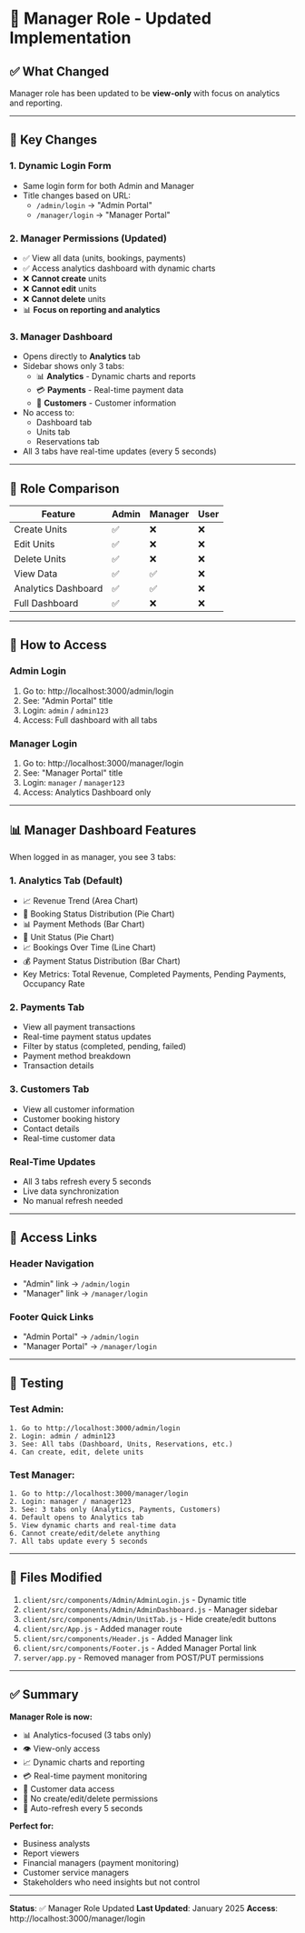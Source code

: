 # 👔 Manager Role - Updated Implementation

## ✅ What Changed

Manager role has been updated to be **view-only** with focus on analytics and reporting.

---

## 🔄 **Key Changes**

### 1. **Dynamic Login Form**
- Same login form for both Admin and Manager
- Title changes based on URL:
  - `/admin/login` → "Admin Portal"
  - `/manager/login` → "Manager Portal"

### 2. **Manager Permissions (Updated)**
- ✅ View all data (units, bookings, payments)
- ✅ Access analytics dashboard with dynamic charts
- ❌ **Cannot create** units
- ❌ **Cannot edit** units
- ❌ **Cannot delete** units
- 📊 **Focus on reporting and analytics**

### 3. **Manager Dashboard**
- Opens directly to **Analytics** tab
- Sidebar shows only 3 tabs:
  - 📊 **Analytics** - Dynamic charts and reports
  - 💳 **Payments** - Real-time payment data
  - 👥 **Customers** - Customer information
- No access to:
  - Dashboard tab
  - Units tab
  - Reservations tab
- All 3 tabs have real-time updates (every 5 seconds)

---

## 🎯 **Role Comparison**

| Feature | Admin | Manager | User |
|---------|-------|---------|------|
| Create Units | ✅ | ❌ | ❌ |
| Edit Units | ✅ | ❌ | ❌ |
| Delete Units | ✅ | ❌ | ❌ |
| View Data | ✅ | ✅ | ❌ |
| Analytics Dashboard | ✅ | ✅ | ❌ |
| Full Dashboard | ✅ | ❌ | ❌ |

---

## 🚀 **How to Access**

### **Admin Login**
1. Go to: http://localhost:3000/admin/login
2. See: "Admin Portal" title
3. Login: `admin` / `admin123`
4. Access: Full dashboard with all tabs

### **Manager Login**
1. Go to: http://localhost:3000/manager/login
2. See: "Manager Portal" title
3. Login: `manager` / `manager123`
4. Access: Analytics Dashboard only

---

## 📊 **Manager Dashboard Features**

When logged in as manager, you see 3 tabs:

### **1. Analytics Tab** (Default)
- 📈 Revenue Trend (Area Chart)
- 🥧 Booking Status Distribution (Pie Chart)
- 📊 Payment Methods (Bar Chart)
- 🥧 Unit Status (Pie Chart)
- 📈 Bookings Over Time (Line Chart)
- 💰 Payment Status Distribution (Bar Chart)
- Key Metrics: Total Revenue, Completed Payments, Pending Payments, Occupancy Rate

### **2. Payments Tab**
- View all payment transactions
- Real-time payment status updates
- Filter by status (completed, pending, failed)
- Payment method breakdown
- Transaction details

### **3. Customers Tab**
- View all customer information
- Customer booking history
- Contact details
- Real-time customer data

### **Real-Time Updates**
- All 3 tabs refresh every 5 seconds
- Live data synchronization
- No manual refresh needed

---

## 🔗 **Access Links**

### **Header Navigation**
- "Admin" link → `/admin/login`
- "Manager" link → `/manager/login`

### **Footer Quick Links**
- "Admin Portal" → `/admin/login`
- "Manager Portal" → `/manager/login`

---

## 🧪 **Testing**

### **Test Admin:**
```
1. Go to http://localhost:3000/admin/login
2. Login: admin / admin123
3. See: All tabs (Dashboard, Units, Reservations, etc.)
4. Can create, edit, delete units
```

### **Test Manager:**
```
1. Go to http://localhost:3000/manager/login
2. Login: manager / manager123
3. See: 3 tabs only (Analytics, Payments, Customers)
4. Default opens to Analytics tab
5. View dynamic charts and real-time data
6. Cannot create/edit/delete anything
7. All tabs update every 5 seconds
```

---

## 📁 **Files Modified**

1. `client/src/components/Admin/AdminLogin.js` - Dynamic title
2. `client/src/components/Admin/AdminDashboard.js` - Manager sidebar
3. `client/src/components/Admin/UnitTab.js` - Hide create/edit buttons
4. `client/src/App.js` - Added manager route
5. `client/src/components/Header.js` - Added Manager link
6. `client/src/components/Footer.js` - Added Manager Portal link
7. `server/app.py` - Removed manager from POST/PUT permissions

---

## ✅ **Summary**

**Manager Role is now:**
- 📊 Analytics-focused (3 tabs only)
- 👁️ View-only access
- 📈 Dynamic charts and reporting
- 💳 Real-time payment monitoring
- 👥 Customer data access
- 🚫 No create/edit/delete permissions
- 🔄 Auto-refresh every 5 seconds

**Perfect for:**
- Business analysts
- Report viewers
- Financial managers (payment monitoring)
- Customer service managers
- Stakeholders who need insights but not control

---

**Status**: ✅ Manager Role Updated
**Last Updated**: January 2025
**Access**: http://localhost:3000/manager/login

